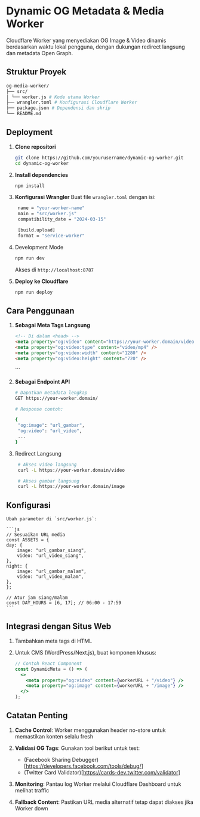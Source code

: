 # Dynamic OG Metadata & Media Worker

Cloudflare Worker yang menyediakan OG Image & Video dinamis berdasarkan waktu lokal pengguna, dengan dukungan redirect langsung dan metadata Open Graph.

## Struktur Proyek

```bash
og-media-worker/
├── src/
│ └── worker.js # Kode utama Worker
├── wrangler.toml # Konfigurasi Cloudflare Worker
├── package.json # Dependensi dan skrip
└── README.md
```

## Deployment

1. **Clone repositori**

   ```bash
   git clone https://github.com/yourusername/dynamic-og-worker.git
   cd dynamic-og-worker
   ```

2. **Install dependencies**

   ```bash
   npm install
   ```

3. **Konfigurasi Wrangler**
   Buat file `wrangler.toml` dengan isi:

   ```bash
    name = "your-worker-name"
    main = "src/worker.js"
    compatibility_date = "2024-03-15"

    [build.upload]
    format = "service-worker"
   ```

4. Development Mode

   ```bash
   npm run dev
   ```

   Akses di `http://localhost:8787`

5. **Deploy ke Cloudflare**

   ```bash
   npm run deploy
   ```

## Cara Penggunaan

1. **Sebagai Meta Tags Langsung**

   ```html
   <!-- Di dalam <head> -->
   <meta property="og:video" content="https://your-worker.domain/video" />
   <meta property="og:video:type" content="video/mp4" />
   <meta property="og:video:width" content="1280" />
   <meta property="og:video:height" content="720" />
   ```

   <meta property="og:image" content="https://your-worker.domain/image"> 
   ```

2. **Sebagai Endpoint API**

   ```bash
   # Dapatkan metadata lengkap
   GET https://your-worker.domain/

   # Response contoh:

   {
    "og:image": "url_gambar",
    "og:video": "url_video",
    ...
   }
   ```

3. Redirect Langsung

   ```bash
    # Akses video langsung
    curl -L https://your-worker.domain/video

    # Akses gambar langsung
    curl -L https://your-worker.domain/image
   ```

## Konfigurasi

    Ubah parameter di `src/worker.js`:

    ```js
    // Sesuaikan URL media
    const ASSETS = {
    day: {
        image: "url_gambar_siang",
        video: "url_video_siang",
    },
    night: {
        image: "url_gambar_malam",
        video: "url_video_malam",
    },
    };

    // Atur jam siang/malam
    const DAY_HOURS = [6, 17]; // 06:00 - 17:59
    ```

## Integrasi dengan Situs Web

1. Tambahkan meta tags di HTML
2. Untuk CMS (WordPress/Next.js), buat komponen khusus:

   ```jsx
   // Contoh React Component
   const DynamicMeta = () => (
     <>
       <meta property="og:video" content={workerURL + "/video"} />
       <meta property="og:image" content={workerURL + "/image"} />
     </>
   );
   ```

## Catatan Penting

1. **Cache Control**:
   Worker menggunakan header no-store untuk memastikan konten selalu fresh

2. **Validasi OG Tags**:
   Gunakan tool berikut untuk test:

   - (Facebook Sharing Debugger)[https://developers.facebook.com/tools/debug/]
   - (Twitter Card Validator)[https://cards-dev.twitter.com/validator]

3. **Monitoring**:
   Pantau log Worker melalui Cloudflare Dashboard untuk melihat traffic

4. **Fallback Content**:
   Pastikan URL media alternatif tetap dapat diakses jika Worker down

